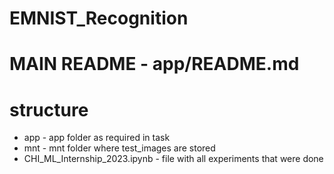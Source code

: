 # EMNIST_Recognition
# MAIN README - app/README.md
# structure

- app - app folder as required in task
- mnt - mnt folder where test_images are stored
- CHI_ML_Internship_2023.ipynb - file with all experiments that were done

